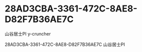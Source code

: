 # 28AD3CBA-3361-472C-8AE8-D82F7B36AE7C
山谷居士PI y-cruncher

28AD3CBA-3361-472C-8AE8-D82F7B36AE7C
山谷居士PI
